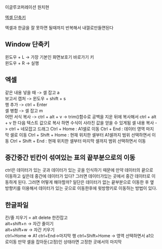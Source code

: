 이글루코퍼레이션 원치현

[엑셀 단축키](https://sswh.tistory.com/29)

엑셀과 한글을 잘 못하면 될때까지 반복해서 내껄로만들면된다

## Window 단축키
윈도우 + L -> 가장 기본인 화면보호기 바로가기 키      
윈도우 + R -> 실행    

## 엑셀

같은 내용 넣을 때 -> 셀 잡고 a      
보고서 캡처 -> 윈도우 + shift + s     
행 추가 -> ctrl + Enter     
셀 병합 -> 셀 잡고 m     
어떤 서식 복사 -> ctrl + alt + v  ->  trim()함수로 공백을 지운 뒤에 복사해서 ctrl + alt + v 한 다음 텍스트 값으로 복사 하면 수식이 사라진 값을 얻을 수 있게됨
셀 내용 복사 -> ctrl + 네모잡고 드래그
Ctrl + Home : A1셀로 이동
Ctrl + End : 데이터 영역 마지막 셀로 이동
Ctrl + Shift + Home : 현재 위치한 셀부터 A1셀까지 범위 선택하면서 이동
Ctrl + Shift + End : 현재 위치한 셀부터 마지막 셀까지 범위 선택하면서 이동

## 중간중간 빈칸이 섞여있는 표의 끝부분으로의 이동
ctrl은 데이터가 있는 곳과 데이터가 있는 곳을 인식하기 때문에 만약 데이터의 끝으로 이동하고 싶은데 중간에 데이터가 있다?
그러면 데이터가있는 곳에서 중간 데이터로 이동하게 된다. 그러면 어떻게 해야할까? 일단은 데이터가 없는 끝부분으로 이동한 후
옆방향키를 이용해서 데이터가 있는 곳으로 이동한후에 윗방향키로 이동하는 방법이 있다.

## 한글파일

칸/줄 지우기 = alt delete 한칸잡고    
alt+shift+n -> 자간 줄이기     
alt+shift+w -> 자간 키우기      
ctrl+Home => A1
ctrl+End->마지막 행
ctrl+Shift+Home -> 영역 선택하면서 a1으로이동
만약 셀을 잡아둔(고정)인 상태라면 고정한 곳에서의 마지막
